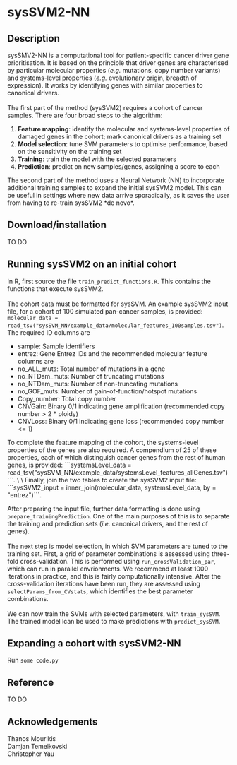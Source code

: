 # sysSVM2-NN

## Description
sysSMV2-NN is a computational tool for patient-specific cancer driver gene prioritisation. It is based on the principle that driver genes are characterised by particular molecular properties (*e.g.* mutations, copy number variants) and systems-level properties (*e.g.* evolutionary origin, breadth of expression). It works by identifying genes with similar properties to canonical drivers.
\
\
The first part of the method (sysSVM2) requires a cohort of cancer samples. There are four broad steps to the algorithm: 
1. **Feature mapping**: identify the molecular and systems-level properties of damaged genes in the cohort; mark canonical drivers as a training set
1. **Model selection**: tune SVM parameters to optimise performance, based on the sensitivity on the training set 
1. **Training**: train the model with the selected parameters
1. **Prediction**: predict on new samples/genes, assigning a score to each
<a/>
The second part of the method uses a Neural Network (NN) to incorporate additional training samples to expand the initial sysSVM2 model. This can be useful in settings where new data arrive sporadically, as it saves the user from having to re-train sysSVM2 *de novo*.  

## Download/installation
TO DO


## Running sysSVM2 on an initial cohort
In R, first source the file ```train_predict_functions.R```. This contains the functions that execute sysSVM2. 
\
\
The cohort data must be formatted for sysSVM. An example sysSVM2 input file, for a cohort of 100 simulated pan-cancer samples, is provided: ```molecular_data = read_tsv("sysSVM_NN/example_data/molecular_features_100samples.tsv")```. The required ID columns are
* sample: Sample identifiers
* entrez: Gene Entrez IDs
and the recommended molecular feature columns are
* no_ALL_muts: Total number of mutations in a gene
* no_NTDam_muts: Number of truncating mutations
* no_NTDam_muts: Number of non-truncating mutations
* no_GOF_muts: Number of gain-of-function/hotspot mutations
* Copy_number: Total copy number
* CNVGain: Binary 0/1 indicating gene amplification (recommended copy number > 2 * ploidy)
* CNVLoss: Binary 0/1 indicating gene loss (recommended copy number <= 1)
<a/>
To complete the feature mapping of the cohort, the systems-level properties of the genes are also required. A compendium of 25 of these properties, each of which distinguish cancer genes from the rest of human genes, is provided: ```systemsLevel_data = read_tsv("sysSVM_NN/example_data/systemsLevel_features_allGenes.tsv")```. 
\
\
Finally, join the two tables to create the sysSVM2 input file: ```sysSVM2_input = inner_join(molecular_data, systemsLevel_data, by = "entrez")```.

After preparing the input file, further data formatting is done using ```prepare_trainingPrediction```. One of the main purposes of this is to separate the training and prediction sets (*i.e.* canonical drivers, and the rest of genes). 
\
\
The next step is model selection, in which SVM parameters are tuned to the training set. First, a grid of parameter combinations is assessed using three-fold cross-validation. This is performed using ```run_crossValidation_par```, which can run in parallel envrionments. We recommend at least 1000 iterations in practice, and this is fairly computationally intensive. After the cross-validation iterations have been run, they are assessed using ```selectParams_from_CVstats```, which identifies the best parameter combinations. 
\
\
We can now train the SVMs with selected parameters, with ```train_sysSVM```. The trained model lcan be used to make predictions with ```predict_sysSVM```.


## Expanding a cohort with sysSVM2-NN
Run ```some code.py```


## Reference
TO DO


## Acknowledgements
Thanos Mourikis\
Damjan Temelkovski\
Christopher Yau
